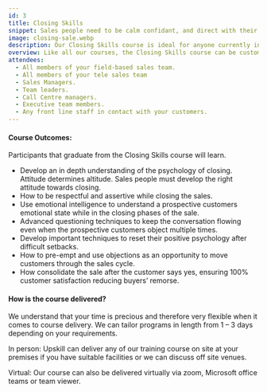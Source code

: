 ```yaml
---
id: 3
title: Closing Skills
snippet: Sales people need to be calm confidant, and direct with their intention making it easier for your customers to say yes!
image: closing-sale.webp
description: Our Closing Skills course is ideal for anyone currently in a sales role wanting to improve their closing ratio’s. Similarly, anyone who is new to sales and wants to learn effective closing skills will also benefit from enrolling in the Closing Skills course. This course is a must for anyone working in corporate sales, retail sales, direct sales, business to business sales or business to customer sales.
overview: Like all our courses, the Closing Skills course can be customised to suit specific business requirements. However, there are some essential closing concepts covered by our courses. Key concepts include, understanding emotional intelligence when closing a sale, reframing scenarios’, alternative closes, questioning techniques and bridging techniques.  Participants will graduate feeling  a massive boost in confidence enabling them to become more effective when closing sales and overcoming obstacles and objections.
attendees:
  - All members of your field-based sales team.
  - All members of your tele sales team
  - Sales Managers.
  - Team leaders.
  - Call Centre managers.
  - Executive team members.
  - Any front line staff in contact with your customers.
---
```


#### Course Outcomes:

Participants that graduate from the Closing Skills course will learn.

- Develop an in depth understanding of the psychology of closing. Attitude determines altitude. Sales people must develop the right attitude towards closing.
- How to be respectful and assertive while closing the sales.
- Use emotional intelligence to understand a prospective customers emotional state while in the closing phases of the sale.
- Advanced questioning techniques to keep the conversation flowing even when the prospective customers object multiple times.
- Develop important techniques to reset their positive psychology after difficult setbacks.
- How to pre-empt and use objections as an opportunity to move customers through the sales cycle.
- How consolidate the sale after the customer says yes, ensuring 100% customer satisfaction reducing buyers’ remorse.

#### How is the course delivered?

We understand that your time is precious and therefore very flexible when it comes to course delivery. We can tailor programs in length from 1 – 3 days depending on your requirements.

In person: Upskill can deliver any of our training course on site at your premises if you have suitable facilities or we can discuss off site venues.

Virtual: Our course can also be delivered virtually via zoom, Microsoft office teams or team viewer.
